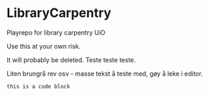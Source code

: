# LibraryCarpentry
Playrepo for library carpentry UiO

Use this at your own risk. 

It will probably be deleted. Teste teste teste. 

Liten brungrå rev osv - masse tekst å teste med, gøy å leke i editor. 

`this is a code block`

